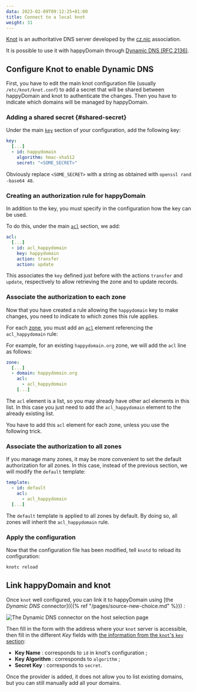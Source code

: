 ```yaml
---
data: 2023-02-09T09:12:25+01:00
title: Connect to a local knot
weight: 31
---
```


[Knot](https://knot-dns.cz) is an authoritative DNS server developed by the [cz.nic](https://nic.cz) association.

It is possible to use it with happyDomain through [Dynamic DNS (RFC 2136)](https://www.rfc-editor.org/rfc/rfc2136).


## Configure Knot to enable Dynamic DNS

First, you have to edit the main knot configuration file (usually `/etc/knot/knot.conf`) to add a secret that will be shared between happyDomain and knot to authenticate the changes. Then you have to indicate which domains will be managed by happyDomain.

### Adding a shared secret {#shared-secret}

Under the main [`key`](https://knot.readthedocs.io/en/latest/reference.html#key-section) section of your configuration, add the following key:

```yaml
key:
  [...]
  - id: happydomain
    algorithm: hmac-sha512
    secret: "<SOME_SECRET>"
```

Obviously replace `<SOME_SECRET>` with a string as obtained with `openssl rand -base64 48`.


### Creating an authorization rule for happyDomain

In addition to the key, you must specify in the configuration how the key can be used.

To do this, under the main [`acl`](https://knot.readthedocs.io/en/latest/reference.html#acl-section) section, we add:

```yaml
acl:
  [...]
  - id: acl_happydomain
    key: happydomain
    action: transfer
    action: update
```

This associates the `key` defined just before with the actions `transfer` and `update`, respectively to allow retrieving the zone and to update records.


### Associate the authorization to each zone

Now that you have created a rule allowing the `happydomain` key to make changes, you need to indicate to which zones this rule applies.

For each [zone](https://knot.readthedocs.io/en/latest/reference.html#zone-section), you must add an [`acl`](https://knot.readthedocs.io/en/latest/reference.html#acl) element referencing the `acl_happydomain` rule:

For example, for an existing `happydomain.org` zone, we will add the `acl` line as follows:

```yaml
zone:
  [...]
  - domain: happydomain.org
    acl:
      - acl_happydomain
    [...]
```

The `acl` element is a list, so you may already have other acl elements in this list. In this case you just need to add the `acl_happydomain` element to the already existing list.

You have to add this `acl` element for each zone, unless you use the following trick.


### Associate the authorization to all zones

If you manage many zones, it may be more convenient to set the default authorization for all zones. In this case, instead of the previous section, we will modify the `default` template:

```yaml
template:
  - id: default
    acl:
      - acl_happydomain
  [...]
```

The `default` template is applied to all zones by default. By doing so, all zones will inherit the `acl_happydomain` rule.


### Apply the configuration

Now that the configuration file has been modified, tell `knotd` to reload its configuration:

```sh
knotc reload
```


## Link happyDomain and knot


Once `knot` well configured, you can link it to happyDomain using [the *Dynamic DNS* connector]({{% ref "/pages/source-new-choice.md" %}}) :

![The Dynamic DNS connector on the host selection page](/img/choose-dynamic-dns.png)

Then fill in the form with the address where your `knot` server is accessible, then fill in the different *Key* fields with [the information from the `knot`'s `key` section](#shared-secret):

- **Key Name** : corresponds to `id` in knot's configuration ;
- **Key Algorithm** : corresponds to `algorithm` ;
- **Secret Key** : corresponds to `secret`.

Once the provider is added, it does not allow you to list existing domains, but you can still manually add all your domains.
